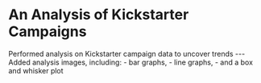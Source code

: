 # An Analysis of Kickstarter Campaigns
Performed analysis on Kickstarter campaign data to uncover trends --- Added analysis images, including: - bar graphs, - line graphs, - and a box and whisker plot
